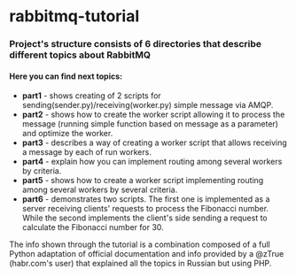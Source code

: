 # rabbitmq-tutorial

### Project's structure consists of 6 directories that describe  different topics about RabbitMQ
#### Here you can find next topics:
 * **part1** - shows creating of 2 scripts for sending(sender.py)/receiving(worker.py) simple message via AMQP.
 * **part2** - shows how to create the worker script allowing it to process the message (running simple function based on 
               message as a parameter) and optimize the worker.
 * **part3** - describes a way of creating a worker script that allows receiving a message by each of run workers.
 * **part4** - explain how you can implement routing among several workers by criteria.
 * **part5** - shows how to create a worker script implementing routing among several workers by several criteria.
 * **part6** - demonstrates two scripts. The first one is implemented as a server receiving clients' requests to process the Fibonacci number.
               While the second implements the client's side sending a request to calculate the Fibonacci number for 30.

The info shown through the tutorial is a combination composed of a full Python adaptation of official documentation and 
info provided by a @zTrue (habr.com's user) that explained all the topics in Russian but using PHP.
